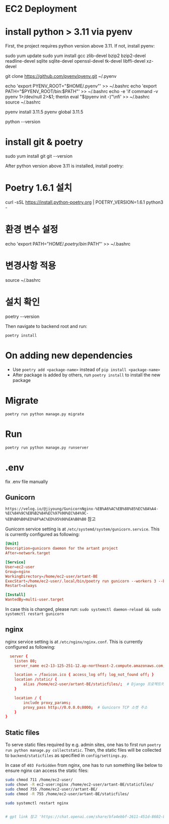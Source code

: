 # EC2 Deployment

# install python > 3.11 via pyenv
First, the project requires python version above 3.11. If not, install pyenv:

sudo yum update
sudo yum install gcc zlib-devel bzip2 bzip2-devel readline-devel sqlite sqlite-devel openssl-devel tk-devel libffi-devel xz-devel

git clone https://github.com/pyenv/pyenv.git ~/.pyenv

echo 'export PYENV_ROOT="$HOME/.pyenv"' >> ~/.bashrc
echo 'export PATH="$PYENV_ROOT/bin:$PATH"' >> ~/.bashrc
echo -e 'if command -v pyenv 1>/dev/null 2>&1; then\n  eval "$(pyenv init -)"\nfi' >> ~/.bashrc
source ~/.bashrc

pyenv install 3.11.5
pyenv global 3.11.5

python --version

# install git & poetry

sudo yum install git
git --version

After python version above 3.11 is installed, install poetry:

# Poetry 1.6.1 설치
curl -sSL https://install.python-poetry.org | POETRY_VERSION=1.6.1 python3 -

# 환경 변수 설정
echo 'export PATH="$HOME/.poetry/bin:$PATH"' >> ~/.bashrc

# 변경사항 적용
source ~/.bashrc

# 설치 확인
poetry --version


Then navigate to backend root and run:

`poetry install`

# On adding new dependencies

- Use `poetry add <package-name>` instead of `pip install <package-name>`
- After package is added by others, run `poetry install` to install the new package

# Migrate
`poetry run python manage.py migrate`

# Run
`poetry run python manage.py runserver`

# .env
fix .env file manually 

## Gunicorn 
`https://velog.io/@jiyoung/GunicornNginx-%EB%A6%AC%EB%88%85%EC%8A%A4-%EC%84%9C%EB%B2%84%EC%97%90%EC%84%9C-%EB%B0%B0%ED%8F%AC%ED%95%98%EA%B8%B0` 참고

Gunicorn service setting is at `/etc/systemd/system/gunicorn.service`. This is currently configured as following:

```conf
[Unit]
Description=gunicorn daemon for the artant project
After=network.target

[Service]
User=ec2-user
Group=nginx
WorkingDirectory=/home/ec2-user/artant-BE
ExecStart=/home/ec2-user/.local/bin/poetry run gunicorn --workers 3 --bind 0.0.0.0:8000 config.wsgi:applica>
Restart=always

[Install]
WantedBy=multi-user.target

```

In case this is changed, please run: `sudo systemctl daemon-reload && sudo systemctl restart gunicorn`

## nginx

nginx service setting is at `/etc/nginx/nginx.conf`. This is currently configured as following:

```conf
  server {
    listen 80;
    server_name ec2-13-125-251-12.ap-northeast-2.compute.amazonaws.com;  # EC2 인스턴스의 도메인 주소

    location = /favicon.ico { access_log off; log_not_found off; }
    location /static/ {
        alias /home/ec2-user/artant-BE/staticfiles/;  # Django 프로젝트의 정적 파일 경로
    }

    location / {
        include proxy_params;
        proxy_pass http://0.0.0.0:8000;  # Gunicorn TCP 소켓 주소
    }
}


```


## Static files
To serve static files required by e.g. admin sites, one has to first run `poetry run python manage.py collectstatic`.
Then, the static files will be collected to `backend/staticfiles` as specified in `config/settings.py`.

In case of `403 Forbidden` from nginx, one has to run something like below to ensure nginx can access the static files:
```bash
sudo chmod 711 /home/ec2-user/
sudo chown -R ec2-user:nginx /home/ec2-user/artant-BE/staticfiles/
sudo chmod 755 /home/ec2-user//artant-BE/
sudo chmod -R 755 /home/ec2-user/artant-BE/staticfiles/

sudo systemctl restart nginx


# gpt link 참고 'https://chat.openai.com/share/bfa4ebbf-2611-451d-8602-bdcf0c68aad2'
